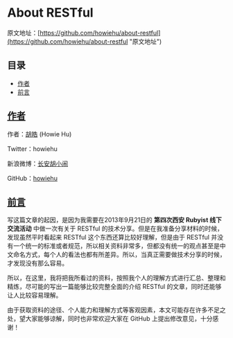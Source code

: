 # About RESTful

原文地址：[https://github.com/howiehu/about-restful](https://github.com/howiehu/about-restful "原文地址")

## 目录

* [作者](#anchor1)
* [前言](#anchor2)

## [作者](anchor1)

作者：[胡皓](http://blog.huhao.name "胡皓") (Howie Hu)

Twitter：howiehu

新浪微博：[长安胡小闹](http://weibo.com/howiehu "长安胡小闹")

GitHub：[howiehu](http://github.com/howiehu "howiehu")

## [前言](anchor2)

写这篇文章的起因，是因为我需要在2013年9月21日的 **第四次西安 Rubyist 线下交流活动** 中做一次有关于 RESTful 的技术分享。但是在我准备分享材料的时候，发现虽然平时看起来 RESTful 这个东西还算比较好理解，但是由于 RESTful 并没有一个统一的标准或者规范，所以相关资料非常多，但都没有统一的观点甚至是中文命名方式，每个人的看法也都有所差异。所以，当真正需要做技术分享的时候，才发现没有那么容易。

所以，在这里，我将把我所看过的资料，按照我个人的理解方式进行汇总、整理和精炼，尽可能的写出一篇能够比较完整全面的介绍 RESTful 的文章，同时还能够让人比较容易理解。

由于获取资料的途径、个人能力和理解方式等客观因素，本文可能存在许多不足之处，望大家能够谅解，同时也非常欢迎大家在 GitHub 上提出修改意见，十分感谢！